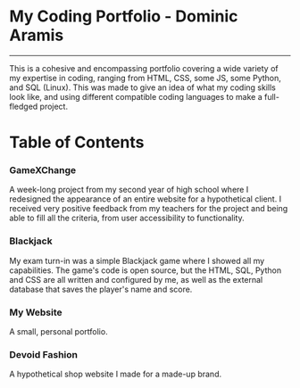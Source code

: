 # My Coding Portfolio - Dominic Aramis
----

This is a cohesive and encompassing portfolio covering a wide variety of my expertise in coding, ranging from HTML, CSS, some JS, some Python, and SQL (Linux). This was made to give an idea of what my coding skills look like, and using different compatible coding languages to make a full-fledged project.

# Table of Contents
### GameXChange
A week-long project from my second year of high school where I redesigned the appearance of an entire website for a hypothetical client. I received very positive feedback from my teachers for the project and being able to fill all the criteria, from user accessibility to functionality.

### Blackjack
My exam turn-in was a simple Blackjack game where I showed all my capabilities. The game's code is open source, but the HTML, SQL, Python and CSS are all written and configured by me, as well as the external database that saves the player's name and score.

### My Website
A small, personal portfolio.

### Devoid Fashion
A hypothetical shop website I made for a made-up brand.
